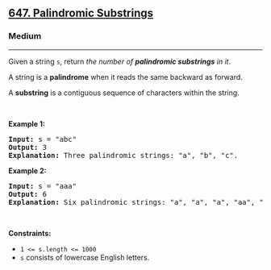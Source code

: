 <h2><a href="https://leetcode.com/problems/palindromic-substrings/">647. Palindromic Substrings</a></h2><h3>Medium</h3><hr><div data-read-aloud-multi-block="true"><p>Given a string <code>s</code>, return <em>the number of <strong>palindromic substrings</strong> in it</em>.</p>

<p>A string is a <strong>palindrome</strong> when it reads the same backward as forward.</p>

<p>A <strong>substring</strong> is a contiguous sequence of characters within the string.</p>

<p>&nbsp;</p>
<p><strong class="example">Example 1:</strong></p>

<pre><strong>Input:</strong> s = "abc"
<strong>Output:</strong> 3
<strong>Explanation:</strong> Three palindromic strings: "a", "b", "c".
</pre>

<p><strong class="example">Example 2:</strong></p>

<pre><strong>Input:</strong> s = "aaa"
<strong>Output:</strong> 6
<strong>Explanation:</strong> Six palindromic strings: "a", "a", "a", "aa", "aa", "aaa".
</pre>

<p>&nbsp;</p>
<p><strong>Constraints:</strong></p>

<ul>
	<li><code>1 &lt;= s.length &lt;= 1000</code></li>
	<li><code>s</code> consists of lowercase English letters.</li>
</ul>
</div>